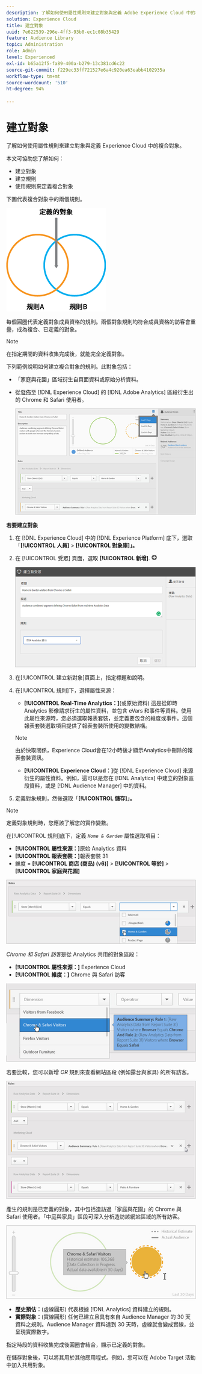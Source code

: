 ```yaml
---
description: 了解如何使用屬性規則來建立對象與定義 Adobe Experience Cloud 中的複合對象。
solution: Experience Cloud
title: 建立對象
uuid: 7e622539-296e-4ff3-93b0-ec1c08b35429
feature: Audience Library
topic: Administration
role: Admin
level: Experienced
exl-id: b65a12f5-fa89-400a-b279-13c381cd6c22
source-git-commit: f229ec33ff721527e6a4c920ea63eabb4102935a
workflow-type: tm+mt
source-wordcount: '510'
ht-degree: 94%

---
```


# 建立對象

了解如何使用屬性規則來建立對象與定義 Experience Cloud 中的複合對象。

本文可協助您了解如何：

* 建立對象
* 建立規則
* 使用規則來定義複合對象

下圖代表複合對象中的兩個規則。

![複合對象中的兩個規則](assets/audience_sharing.png)

每個圓圈代表定義對象成員資格的規則。兩個對象規則均符合成員資格的訪客會重疊，成為複合、已定義的對象。

>[!NOTE]
>
>在指定期間的資料收集完成後，就能完全定義對象。

下列範例說明如何建立複合對象的規則。此對象包括：

* 「家庭與花園」區域衍生自頁面資料或原始分析資料。
* 從[發佈](audience-library.md#task_32FEEFE0B32E4E388CD4D892D727282A)至 [!DNL Experience Cloud] 的 [!DNL Adobe Analytics] 區段衍生出的 Chrome 和 Safari 使用者。

  ![為複合對象建立規則](assets/audience_create.png)

**若要建立對象**

1. 在 [!DNL Experience Cloud] 中的 [!DNL Experience Platform] 底下，選取「**[!UICONTROL 人員]** > **[!UICONTROL 對象庫]」。**
1. 在 [!UICONTROL 受眾] 頁面，選取 **[!UICONTROL 新增]**. ![新增](assets/add_icon_small.png)

   ![步驟結果](assets/audience_create_new.png)

1. 在[!UICONTROL 建立新對象]頁面上，指定標題和說明。
1. 在[!UICONTROL 規則]下，選擇屬性來源：

   * **[!UICONTROL Real-Time Analytics：]**(或原始資料) 這是從即時 Analytics 影像請求衍生的屬性資料，並包含 eVars 和事件等資料。使用此屬性來源時，您必須選取報表套裝，並定義要包含的維度或事件。這個報表套裝選取項目提供了報表套裝所使用的變數結構。
   >[!NOTE]
   >
   >由於快取關係，Experience Cloud會在12小時後才顯示Analytics中刪除的報表套裝資訊。

   * **[!UICONTROL Experience Cloud：]**&#x200B;從 [!DNL Experience Cloud] 來源衍生的屬性資料。例如，這可以是您在 [!DNL Analytics] 中建立的對象區段資料，或是 [!DNL Audience Manager] 中的資料。

1. 定義對象規則，然後選取「**[!UICONTROL 儲存]」。**

>[!NOTE]
>
>定義對象規則時，您應該了解您的實作變數。

在[!UICONTROL 規則]底下，定義 *`Home & Garden`* 屬性選取項目：

* **[!UICONTROL 屬性來源：]**&#x200B;原始 Analytics 資料
* **[!UICONTROL 報表套裝：]**&#x200B;報表套裝 31
* 維度 = **[!UICONTROL 商店 (商品) (v6)]** > **[!UICONTROL 等於]** > **[!UICONTROL 家庭與花園]**

![對象庫中的屬性選擇](assets/home_garden.png)

*Chrome 和 Safari 訪客*&#x200B;是從 Analytics 共用的對象區段：

* **[!UICONTROL 屬性來源：]** Experience Cloud
* **[!UICONTROL 維度：]** Chrome 與 Safari 訪客

![Chrome 與 Safari 的訪客](assets/chrome_safari.png)

若要比較，您可以新增 *OR* 規則來查看網站區段 (例如露台與家具) 的所有訪客。

![適用於對象的 OR 規則](assets/audiences_rule_patio.png)

產生的規則是已定義的對象，其中包括造訪過「家庭與花園」的 Chrome 與 Safari 使用者。「中庭與家具」區段可深入分析造訪該網站區域的所有訪客。

![Experience Cloud 中的已定義對象](assets/defined_audience.png)

* **歷史預估：**(虛線圓形) 代表根據 [!DNL Analytics] 資料建立的規則。
* **實際對象：**(實線圓形) 任何已建立且具有來自 Audience Manager 的 30 天資料之規則。Audience Manager 資料達到 30 天時，虛線就會變成實線，並呈現實際數字。

指定時段的資料收集完成後圓圈會結合，顯示已定義的對象。

在儲存對象後，可以將其用於其他應用程式。例如，您可以在 Adobe Target 活動中加入共用對象。
